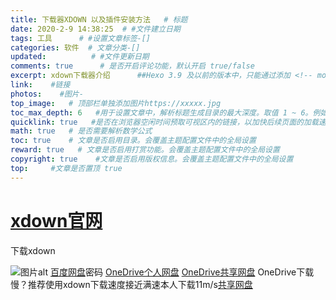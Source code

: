 ```yaml
---
title: 下载器XDOWN 以及插件安装方法   # 标题
date: 2020-2-9 14:38:25  # #文件建立日期
tags: 工具      # #设置文章标签-[]
categories: 软件  # 文章分类-[]
updated:          # #文件更新日期
comments: true      # 是否开启评论功能，默认开启 true/false
excerpt: xdown下载器介绍      ##Hexo 3.9 及以前的版本中，只能通过添加 <!-- more --> 标记来保留文章摘要（当然 Stun 主题也提供了自动保留摘要的功能）。在 Hexo 4.0 及以后的版本中，可以通过在 Front-Matter 中使用 excerpt 来设置文章摘要。
link:    #链接
photos:    #图片-
top_image:   # 顶部栏单独添加图片https://xxxxx.jpg
toc_max_depth: 6   #用于设置文章中，解析标题生成目录的最大深度。取值 1 ~ 6。例如：toc_max_depth: 3，只会解析文中的 h1, h2, h3 来生成目录
quicklink: true   #是否在浏览器空闲时间预取可视区内的链接，以加快后续页面的加载速度
math: true   # 是否需要解析数学公式
toc: true    # 文章是否启用目录。会覆盖主题配置文件中的全局设置
reward: true   # 文章是否启用打赏功能。会覆盖主题配置文件中的全局设置
copyright: true    #文章是否启用版权信息。会覆盖主题配置文件中的全局设置
top:     #文章是否置顶 true
---
```

# [xdown官网](https://xdown.org/)
下载xdown

![图片alt]()
[]()
[百度网盘]()密码
[OneDrive个人网盘]()
[OneDrive共享网盘]()
OneDrive下载慢？推荐使用xdown下载速度接近满速本人下载11m/s[共享网盘](http://qcxitong.xyz/wy/1.html)
